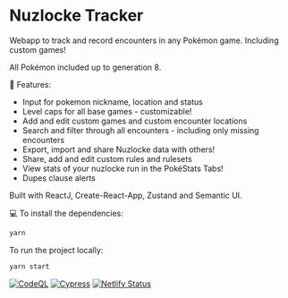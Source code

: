 # Nuzlocke Tracker

Webapp to track and record encounters in any Pokémon game. Including custom games!

All Pokémon included up to generation 8.

🚀 Features:

- Input for pokemon nickname, location and status
- Level caps for all base games - customizable!
- Add and edit custom games and custom encounter locations
- Search and filter through all encounters - including only missing encounters
- Export, import and share Nuzlocke data with others!
- Share, add and edit custom rules and rulesets
- View stats of your nuzlocke run in the PokéStats Tabs!
- Dupes clause alerts

Built with ReactJ, Create-React-App, Zustand and Semantic UI.

💻 To install the dependencies:

```bash
yarn
```

To run the project locally:

```bash
yarn start
```

[![CodeQL](https://github.com/diballesteros/nuzlocke/actions/workflows/codeql-analysis.yml/badge.svg)](https://github.com/diballesteros/nuzlocke/actions/workflows/codeql-analysis.yml)
[![Cypress](https://github.com/diballesteros/nuzlocke/actions/workflows/main.yml/badge.svg)](https://github.com/diballesteros/nuzlocke/actions/workflows/main.yml)
[![Netlify Status](https://api.netlify.com/api/v1/badges/1a2636a6-8db8-4386-8033-d280495aaf91/deploy-status)](https://app.netlify.com/sites/nuzlocke/deploys)

